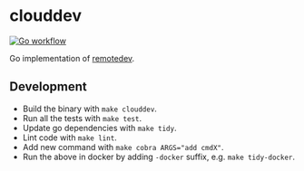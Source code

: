 # clouddev

[![Go workflow](https://github.com/darkowlzz/clouddev/workflows/Go/badge.svg)](https://github.com/darkowlzz/clouddev/actions)

Go implementation of [remotedev](https://github.com/darkowlzz/remotedev).

## Development

- Build the binary with `make clouddev`.
- Run all the tests with `make test`.
- Update go dependencies with `make tidy`.
- Lint code with `make lint`.
- Add new command with `make cobra ARGS="add cmdX"`.
- Run the above in docker by adding `-docker` suffix, e.g. `make tidy-docker`.
